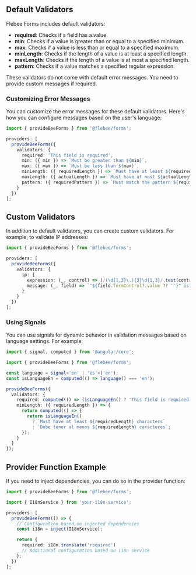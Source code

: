 ## Default Validators

Flebee Forms includes default validators:

- **required**: Checks if a field has a value.
- **min**: Checks if a value is greater than or equal to a specified minimum.
- **max**: Checks if a value is less than or equal to a specified maximum.
- **minLength**: Checks if the length of a value is at least a specified length.
- **maxLength**: Checks if the length of a value is at most a specified length.
- **pattern**: Checks if a value matches a specified regular expression.

These validators do not come with default error messages. You need to provide custom messages if required.

### Customizing Error Messages

You can customize the error messages for these default validators. Here's how you can configure messages based on the user's language:

```typescript
import { provideBeeForms } from '@flebee/forms';

providers: [
  provideBeeForms({
    validators: {
      required: 'This field is required',
      min: ({ min }) => `Must be greater than ${min}`,
      max: ({ max }) => `Must be less than ${max}`,
      minLength: ({ requiredLength }) => `Must have at least ${requiredLength} characters`,
      maxLength: ({ actualLength }) => `Must have at most ${actualLength} characters`,
      pattern: ({ requiredPattern }) => `Must match the pattern ${requiredPattern}`
    }
  })
];
```

## Custom Validators

In addition to default validators, you can create custom validators. For example, to validate IP addresses:

```typescript
import { provideBeeForms } from '@flebee/forms';

providers: [
  provideBeeForms({
    validators: {
      ip: {
        expression: (_, control) => (/(\d{1,3}\.){3}\d{1,3}/.test(control.value) ? null : { ip: true }),
        message: (_, field) => `"${field.formControl?.value ?? ''}" is not a valid IP Address`
      }
    }
  })
];
```

### Using Signals

You can use signals for dynamic behavior in validation messages based on language settings. For example:

```typescript
import { signal, computed } from '@angular/core';

import { provideBeeForms } from '@flebee/forms';

const language = signal<'en' | 'es'>('en');
const isLanguageEn = computed(() => language() === 'en');

provideBeeForms({
  validators: {
    required: computed(() => (isLanguageEn() ? 'This field is required' : 'Este campo es requerido')),
    minLength: ({ requiredLength }) => {
      return computed(() => {
        return isLanguageEn()
          ? `Must have at least ${requiredLength} characters`
          : `Debe tener al menos ${requiredLength} caracteres`;
      });
    }
  }
});
```

## Provider Function Example

If you need to inject dependencies, you can do so in the provider function:

```typescript
import { provideBeeForms } from '@flebee/forms';

import { I18nService } from 'your-i18n-service';

providers: [
  provideBeeForms(() => {
    // Configuration based on injected dependencies
    const i18n = inject(I18nService);

    return {
      required: i18n.translate('required')
      // Additional configuration based on i18n service
    };
  })
];
```
